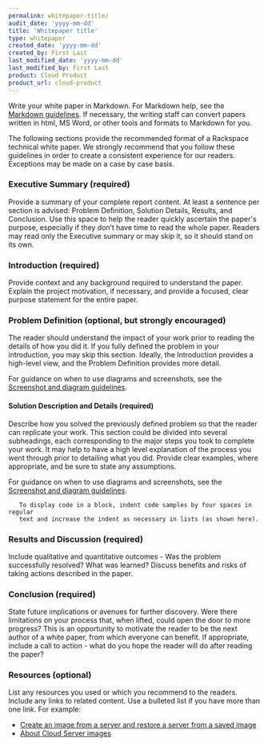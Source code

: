 ```yaml
---
permalink: whitepaper-title/
audit_date: 'yyyy-mm-dd'
title: 'Whitepaper title'
type: whitepaper
created_date: 'yyyy-mm-dd'
created_by: First Last
last_modified_date: 'yyyy-mm-dd'
last_modified_by: First Last
product: Cloud Product
product_url: cloud-product
---
```


Write your white paper in Markdown. For Markdown help, see the
[Markdown guidelines](https://github.com/adam-p/markdown-here/wiki/Markdown-Cheatsheet).
If necessary, the writing staff can convert papers written in html, MS Word, or
other tools and formats to Markdown for you.

The following sections provide the recommended format of a Rackspace technical
white paper.  We strongly recommend that you follow these guidelines in order
to create a consistent experience for our readers.  Exceptions may be made on a
case by case basis.

### Executive Summary (required)

Provide a summary of your complete report content. At least a sentence per
section is advised: Problem Definition, Solution Details, Results, and
Conclusion.  Use this space to help the reader quickly ascertain the paper's
purpose, especially if they don’t have time to read the whole paper.  Readers
may read only the Executive summary or may skip it, so it should stand on its
own.


### Introduction (required)

Provide context and any background required to understand the paper. Explain
the project motivation, if necessary, and provide a focused, clear purpose
statement for the entire paper.

### Problem Definition (optional, but strongly encouraged)

The reader should understand the impact of your work prior to reading the
details of how you did it.  If you fully defined the problem in your
introduction, you may skip this section. Ideally, the Introduction provides a
high-level view, and the Problem Definition provides more detail.

For guidance on when to use diagrams and screenshots, see the
[Screenshot and diagram guidelines](http://rackerlabs.github.io/docs-rackspace/style-guide/screenshot-diagram-guidelines.html).

#### Solution Description and Details (required)

Describe how you solved the previously defined problem so that the reader can
replicate your work. This section could be divided into several subheadings,
each corresponding to the major steps you took to complete your work. It may
help to have a high level explanation of the process you went through prior to
detailing what you did. Provide clear examples, where appropriate, and be sure
to state any assumptions.

For guidance on when to use diagrams and screenshots, see the
[Screenshot and diagram guidelines](http://rackerlabs.github.io/docs-rackspace/style-guide/screenshot-diagram-guidelines.html).

       To display code in a block, indent code samples by four spaces in regular
       text and increase the indent as necessary in lists (as shown here).

### Results and Discussion (required)

Include qualitative and quantitative outcomes - Was the problem successfully
resolved?  What was learned?  Discuss benefits and risks of taking actions
described in the paper.

### Conclusion (required)

State future implications or avenues for further discovery. Were there
limitations on your process that, when lifted, could open the door to more
progress?  This is an opportunity to motivate the reader to be the next author
of a white paper, from which everyone can benefit. If appropriate, include a
call to action - what do you hope the reader will do after reading the paper?

### Resources (optional)

List any resources you used or which you recommend to the readers. Include any
links to related content. Use a bulleted list if you have more than one link.
For example:

- [Create an image from a server and restore a server from a saved image](/how-to/create-an-image-from-a-server-and-restore-a-server-from-a-saved-image)
- [About Cloud Server images](/how-to/about-cloud-server-images)
